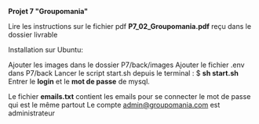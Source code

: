**Projet 7 "Groupomania"**

Lire les instructions sur le fichier pdf **P7_02_Groupomania.pdf** reçu dans le dossier livrable

Installation sur Ubuntu:

Ajouter les images dans le dossier P7/back/images
Ajouter le fichier .env dans P7/back
Lancer le script start.sh depuis le terminal :
$ **sh start.sh**
Entrer le **login** et le **mot de passe** de mysql.

Le fichier **emails.txt** contient les emails pour se connecter le mot de passe qui est le même partout
Le compte admin@groupomania.com est administrateur
